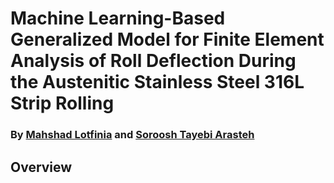 # Machine Learning-Based Generalized Model for Finite Element Analysis of Roll Deflection During the Austenitic Stainless Steel 316L Strip Rolling



### By [Mahshad Lotfinia](https://github.com/mahshadlotfinia) and [Soroosh Tayebi Arasteh](https://github.com/starasteh)
 



Overview
---

